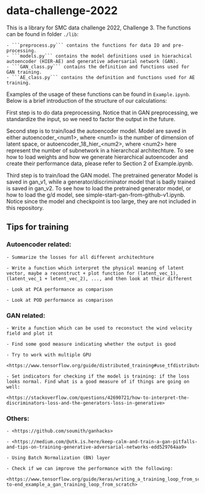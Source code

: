 # data-challenge-2022
This is a library for SMC data challenge 2022, Challenge 3. The functions can be found in folder ```./lib```:  
 
	- ```preprocess.py``` contains the functions for data IO and pre-processing.
	- ```models.py``` contains the model definitions used in hierachical autoencoder (HIER-AE) and generative adversarial network (GAN).
	- ```GAN_class.py``` contains the definition and functions used for GAN training.
	- ```AE_class.py``` contains the definition and functions used for AE training.

Examples of the usage of these functions can be found in ```Example.ipynb```. Below is a brief introduction of the structure of our calculations:

First step is to do data preprocessing. Notice that in GAN preprocessing, we standardize the input, so we need to factor the output in the future.

Second step is to train/load the autoencoder model. Model are saved in either autoencoder_\<num1\>, where \<num1\> is the number of dimension of latent space, or autoencoder_18_hier_\<num2\>, where \<num2\> here represent the number of subnetwork in a hierarchcal architechture. To see how to load weights and how we generate hierarchical autoencoder and create their performance data, please refer to Section 2 of Example.ipynb.

Third step is to train/load the GAN model. The pretrained generator Model is saved in gan_v1, while a generator/discriminator model that is badly trained is saved in gan_v2. To see how to load the pretrained generator model, or how to load the g/d model, see simple-start-gan-from-github-v1.ipynb. Notice since the model and checkpoint is too large, they are not included in this repository. 


## Tips for training

### Autoencoder related:

	- Summarize the losses for all different architechture

	- Write a function which interpret the physical meaning of latent vector, maybe a reconstruct + plot function for (latent_vec_1), (latent_vec_1 + letent_vec_2), ..., and then look at their different

	- Look at PCA performance as comparison

	- Look at POD performance as comparison

### GAN related:

	- Write a function which can be used to reconstuct the wind velocity field and plot it

	- Find some good measure indicating whether the output is good
	
	- Try to work with multiple GPU

	<https://www.tensorflow.org/guide/distributed_training#use_tfdistributestrategy_with_custom_training_loops>
	
	- Set indicators for checking if the model is training: if the loss looks normal. Find what is a good measure of if things are going on well:

	<https://stackoverflow.com/questions/42690721/how-to-interpret-the-discriminators-loss-and-the-generators-loss-in-generative>
	

### Others:

	- <https://github.com/soumith/ganhacks>
	
	- <https://medium.com/@utk.is.here/keep-calm-and-train-a-gan-pitfalls-and-tips-on-training-generative-adversarial-networks-edd529764aa9>
	
	- Using Batch Normalization (BN) layer

	- Check if we can improve the performance with the following:

	<https://www.tensorflow.org/guide/keras/writing_a_training_loop_from_scratch#end-to-end_example_a_gan_training_loop_from_scratch>
